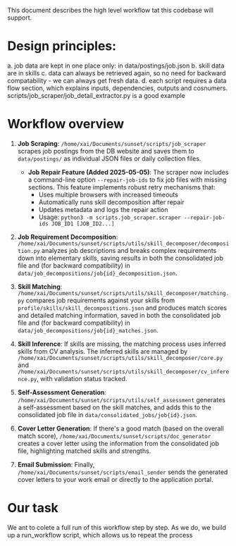 This document describes the high level workflow tat this codebase will support.

# Design principles:
a. job data are kept in one place only: in data/postings/job<reference number>.json
b. skill data are in skills
c. data can always be retrieved again, so no need for backward compatability - we can always get fresh data.
d. each script requires a data flow section, which explains inputs, dependencies, outputs and cosnumers. scripts/job_scraper/job_detail_extractor.py is a good example

# Workflow overview

1. **Job Scraping**: `/home/xai/Documents/sunset/scripts/job_scraper` scrapes job postings from the DB website and saves them to `data/postings/` as individual JSON files or daily collection files.

   - **Job Repair Feature (Added 2025-05-05)**: The scraper now includes a command-line option `--repair-job-ids` to fix job files with missing sections. This feature implements robust retry mechanisms that:
     - Uses multiple browsers with increased timeouts
     - Automatically runs skill decomposition after repair
     - Updates metadata and logs the repair action
     - Usage: `python3 -m scripts.job_scraper.scraper --repair-job-ids JOB_ID1 [JOB_ID2...]`

2. **Job Requirement Decomposition**: `/home/xai/Documents/sunset/scripts/utils/skill_decomposer/decomposition.py` analyzes job descriptions and breaks complex requirements down into elementary skills, saving results in both the consolidated job file and (for backward compatibility) in `data/job_decompositions/job{id}_decomposition.json`.

3. **Skill Matching**: `/home/xai/Documents/sunset/scripts/utils/skill_decomposer/matching.py` compares job requirements against your skills from `profile/skills/skill_decompositions.json` and produces match scores and detailed matching information, saved in both the consolidated job file and (for backward compatibility) in `data/job_decompositions/job{id}_matches.json`.

4. **Skill Inference**: If skills are missing, the matching process uses inferred skills from CV analysis. The inferred skills are managed by `/home/xai/Documents/sunset/scripts/utils/skill_decomposer/core.py` and `/home/xai/Documents/sunset/scripts/utils/skill_decomposer/cv_inference.py`, with validation status tracked.

5. **Self-Assessment Generation**: `/home/xai/Documents/sunset/scripts/utils/self_assessment` generates a self-assessment based on the skill matches, and adds this to the consolidated job file in `data/consolidated_jobs/job{id}.json`.

6. **Cover Letter Generation**: If there's a good match (based on the overall match score), `/home/xai/Documents/sunset/scripts/doc_generator` creates a cover letter using the information from the consolidated job file, highlighting matched skills and strengths.

7. **Email Submission**: Finally, `/home/xai/Documents/sunset/scripts/email_sender` sends the generated cover letters to your work email or directly to the application portal.

# Our task

We ant to colete a full run of this workflow step by step. As we do, we build up a run_workflow script, which allows us to repeat the process